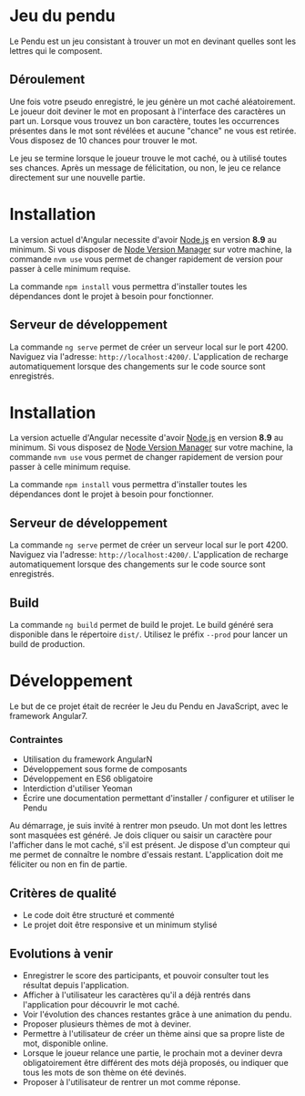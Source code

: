 # Jeu du pendu

Le Pendu est un jeu consistant à trouver un mot en devinant quelles sont les lettres qui le composent.

## Déroulement

Une fois votre pseudo enregistré, le jeu génère un mot caché aléatoirement.
Le joueur doit deviner le mot en proposant à l'interface des caractères un part un.
Lorsque vous trouvez un bon caractère, toutes les occurrences présentes dans le mot sont révélées et aucune "chance" ne vous est retirée.
Vous disposez de 10 chances pour trouver le mot.

Le jeu se termine lorsque le joueur trouve le mot caché, ou à utilisé toutes ses chances.
Après un message de félicitation, ou non, le jeu ce relance directement sur une nouvelle partie.


# Installation

La version actuel d'Angular necessite d'avoir [Node.js](https://nodejs.org/fr/) en version **8.9** au minimum.
Si vous disposer de [Node Version Manager](https://github.com/nvm-sh/nvm/blob/master/README.md) sur votre machine, la commande `nvm use` vous permet de changer rapidement de version pour passer à celle minimum requise.

La commande `npm install` vous permettra d'installer toutes les dépendances dont le projet à besoin pour fonctionner.

## Serveur de développement

La commande `ng serve` permet de créer un serveur local sur le port 4200.
Naviguez via l'adresse: `http://localhost:4200/`.
L'application de recharge automatiquement lorsque des changements sur le code source sont enregistrés.

# Installation

La version actuelle d'Angular necessite d'avoir [Node.js](https://nodejs.org/fr/) en version **8.9** au minimum.
Si vous disposez de [Node Version Manager](https://github.com/nvm-sh/nvm/blob/master/README.md) sur votre machine, la commande `nvm use` vous permet de changer rapidement de version pour passer à celle minimum requise.

La commande `npm install` vous permettra d'installer toutes les dépendances dont le projet à besoin pour fonctionner.

## Serveur de développement

La commande `ng serve` permet de créer un serveur local sur le port 4200.
Naviguez via l'adresse: `http://localhost:4200/`.
L'application de recharge automatiquement lorsque des changements sur le code source sont enregistrés.

## Build

La commande `ng build` permet de build le projet.
Le build généré sera disponible dans le répertoire `dist/`. Utilisez le préfix `--prod` pour lancer un build de production.


# Développement

Le but de ce projet était de recréer le Jeu du Pendu en JavaScript, avec le framework Angular7.

### Contraintes

- Utilisation du framework AngularN
- Développement sous forme de composants
- Développement en ES6 obligatoire
- Interdiction d'utiliser Yeoman
- Écrire une documentation permettant d'installer / configurer et utiliser le Pendu

Au démarrage, je suis invité à rentrer mon pseudo.
Un mot dont les lettres sont masquées est généré.
Je dois cliquer ou saisir un caractère pour l'afficher dans le mot caché, s'il est présent.
Je dispose d'un compteur qui me permet de connaître le nombre d'essais restant.
L'application doit me féliciter ou non en fin de partie.

## Critères de qualité

- Le code doit être structuré et commenté
- Le projet doit être responsive et un minimum stylisé

## Evolutions à venir

- Enregistrer le score des participants, et pouvoir consulter tout les résultat depuis l'application.
- Afficher à l'utilisateur les caractères qu'il a déjà rentrés dans l'application pour découvrir le mot caché.
- Voir l'évolution des chances restantes grâce à une animation du pendu.
- Proposer plusieurs thèmes de mot à deviner.
- Permettre à l'utilisateur de créer un thème ainsi que sa propre liste de mot, disponible online.
- Lorsque le joueur relance une partie, le prochain mot a deviner devra obligatoirement être différent des mots déjà proposés, ou indiquer que tous les mots de son thème on été devinés.
- Proposer à l'utilisateur de rentrer un mot comme réponse.
